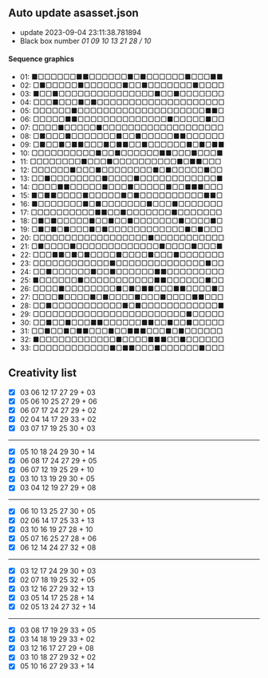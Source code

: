 ## Auto update asasset.json

* update 2023-09-04 23:11:38.781894
* Black box number _01 09 10 13 21 28 / 10_
#### Sequence graphics

* 01: ■□□□□□□■■□□□□□□■□■□□□□□□■□□□■■
* 02: □■□□□□□■□□□□□□■□□■□□□□□□□■□□□□
* 03: ■□□■□□□□□□□□□□□□□□□■□□■□□□□□□□
* 04: □□□■□□□■□■□□□□□□□□□□□□□□□□□□□□
* 05: □□□□□□■□□□□□□□□□□□□□□□□□□□□■■□
* 06: □□□□□■■□□□□□□□□□□□□□□■□□□□□■□□
* 07: □□□□■□□□□□■□□□□□□□□□□□□□□□□□□□
* 08: □■□□□■□□□□□□□■□□■□□□□□■■□□□□□□
* 09: □■□□■□■■□□□■□■■□□■□□□□□□■□■□■■
* 10: □□□□□□□□□□■□□■□□□□□□■■□□□■□□□■
* 11: □□□□□□□□■□□□■□□□□□□□□□□■□■■□□□
* 12: □□□□□□■□□□■□□□□□□□□■□■□□□□□■□□
* 13: □□■□□□□□□□□■□□□□■□□□□□□□□□□□□■
* 14: □□□□■■□□□□□■□□□■□□□□□■□□■■■□□□
* 15: ■□■■□□□□■□□□□□■□■□□□□□□□□□□■■□
* 16: ■□□□□□□□■□■□□□□□□□■□□□■□□□□□□□
* 17: □□□□□□□□□□■■□□■□□□□□□□■□□□□□□□
* 18: □■□■□□□□□■□□■□□■□□□□□□□■□□□□■□
* 19: □■□■□■□□□■□■□□□□□□□□□□□□■□■□□□
* 20: □□□□□□□□□□□□□□□□□□■□□□□□□□□□□□
* 21: □■□□□□■□□□□□□□□□□□□□■□□□□■□□□■
* 22: □□□■■□■□■□□□□■□□□□■□□□■□□□□□□□
* 23: □□□□□□□□□□□□■□□□□□□□□□□□□□□■□□
* 24: □□■□□□□□□■□□■□□□□□□■■□□□□□□□□□
* 25: ■□□□□□□■□□□□□□□□□□□■■□□□□□□■□□
* 26: □□□□■□□□□□□□□■□■□■■□□□■■□□□□■□
* 27: □□□□■□□□□■□■□□□□■□□□■□□□□■■□□□
* 28: □□■□□□□□□□□□□□■□■□□□□□□□□□□□□■
* 29: □□□□□□□□□□□□□□□□□□□□□□□□■□□□□□
* 30: □□■□□■□□□■■□□□□□□■■□□■□□■□□□□□
* 31: □□■□□■□■■□□□■□□■■■□□□■□■□□□□□□
* 32: ■□□□□□□□□□□□□■□□□□■■■□□■□□□□□□
* 33: □□□□□□□□□□□□■□■■□□□■□□□□□□■□□□
## Creativity list

- [x] 03 06 12 17 27 29 + 03
- [x] 05 06 10 25 27 29 + 06
- [x] 06 07 17 24 27 29 + 02
- [x] 02 04 14 17 29 33 + 02
- [x] 03 07 17 19 25 30 + 03
***
- [x] 05 10 18 24 29 30 + 14
- [x] 06 08 17 24 27 29 + 05
- [x] 06 07 12 19 25 29 + 10
- [x] 03 10 13 19 29 30 + 05
- [x] 03 04 12 19 27 29 + 08
***
- [x] 06 10 13 25 27 30 + 05
- [x] 02 06 14 17 25 33 + 13
- [x] 03 10 16 19 27 28 + 10
- [x] 05 07 16 25 27 28 + 06
- [x] 06 12 14 24 27 32 + 08
***
- [x] 03 12 17 24 29 30 + 03
- [x] 02 07 18 19 25 32 + 05
- [x] 03 12 16 27 29 32 + 13
- [x] 03 05 14 17 25 28 + 14
- [x] 02 05 13 24 27 32 + 14
***
- [x] 03 08 17 19 29 33 + 05
- [x] 03 14 18 19 29 33 + 02
- [x] 03 12 16 17 27 29 + 08
- [x] 03 10 18 27 29 32 + 02
- [x] 05 10 16 27 29 33 + 14

